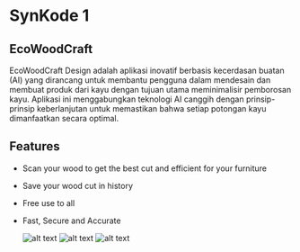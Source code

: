 # SynKode 1
## EcoWoodCraft

EcoWoodCraft Design adalah aplikasi inovatif berbasis kecerdasan buatan (AI) yang dirancang untuk membantu pengguna dalam mendesain dan membuat produk dari kayu dengan tujuan utama meminimalisir pemborosan kayu. Aplikasi ini menggabungkan teknologi AI canggih dengan prinsip-prinsip keberlanjutan untuk memastikan bahwa setiap potongan kayu dimanfaatkan secara optimal.


## Features

- Scan your wood to get the best cut and efficient for your furniture
- Save your wood cut in history
- Free use to all
- Fast, Secure and Accurate

  ![alt text](https://res.cloudinary.com/dhf1recqk/image/upload/v1705076105/gvt5b3zlahgpxpgs481l.png)
  ![alt text](https://res.cloudinary.com/dhf1recqk/image/upload/v1705076106/aopyaahewci0j4a47euc.png)
  ![alt text](https://res.cloudinary.com/dhf1recqk/image/upload/v1705076105/b8lbsafa7ejv8rujmhwo.png)
